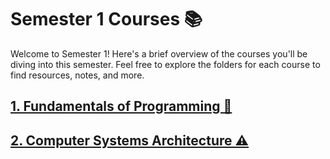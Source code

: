 # Semester 1 Courses 📚

Welcome to Semester 1! Here's a brief overview of the courses you'll be diving into this semester. Feel free to explore the folders for each course to find resources, notes, and more.

## [1. Fundamentals of Programming 🐍](https://github.com/biancabotezatu2909/Fundamentals-of-Programming)

## [2. Computer Systems Architecture ⚠](https://github.com/biancabotezatu2909/Computer-Systems-Architecture)
